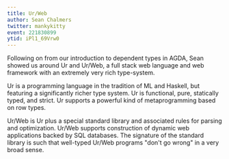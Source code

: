 ```yaml
---
title: Ur/Web
author: Sean Chalmers
twitter: mankykitty
event: 221830899
ytid: iPl1_69Vrw0
---
```

Following on from our introduction to dependent types in AGDA, Sean showed us around Ur and Ur/Web, a full stack web language and web framework with an extremely very rich type-system.

Ur is a programming language in the tradition of ML and Haskell, but featuring a significantly richer type system. Ur is functional, pure, statically typed, and strict. Ur supports a powerful kind of metaprogramming based on row types.

Ur/Web is Ur plus a special standard library and associated rules for parsing and optimization. Ur/Web supports construction of dynamic web applications backed by SQL databases. The signature of the standard library is such that well-typed Ur/Web programs "don't go wrong" in a very broad sense.